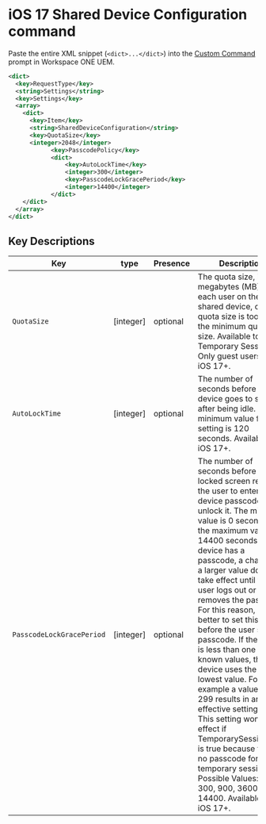 # iOS 17 Shared Device Configuration command #

Paste the entire XML snippet (`<dict>...</dict>`) into the [Custom Command](https://docs.omnissa.com/en/VMware-Workspace-ONE-UEM/2011/tvOS_Platform/GUID-AWT-CUST-COMMAND.html) prompt in Workspace ONE UEM.

```xml
<dict>
  <key>RequestType</key>
  <string>Settings</string>
  <key>Settings</key>
  <array>
    <dict>
      <key>Item</key>
      <string>SharedDeviceConfiguration</string>
      <key>QuotaSize</key>
      <integer>2048</integer>
			<key>PasscodePolicy</key>
			<dict>
				<key>AutoLockTime</key>
				<integer>300</integer>
				<key>PasscodeLockGracePeriod</key>
				<integer>14400</integer>
			</dict>
    </dict>
  </array>
</dict>
```

## Key Descriptions ##

| Key              | type      | Presence   | Description                      |
|------------------|-----------|------------|----------------------------------|
|`QuotaSize`   | [integer]   | optional | The quota size, in megabytes (MB), for each user on the shared device, or if the quota size is too small, the minimum quota size. Available to Temporary Sessions Only guest users on iOS 17+.      |
|`AutoLockTime`   |  [integer]   | optional | The number of seconds before a device goes to sleep after being idle. The minimum value for this setting is 120 seconds. Available on iOS 17+.      |
|`PasscodeLockGracePeriod`   |  [integer]   | optional | The number of seconds before a locked screen requires the user to enter the device passcode to unlock it. The minimum value is 0 seconds and the maximum value is 14400 seconds. If a device has a passcode, a change to a larger value doesn't take effect until the user logs out or removes the passcode. For this reason, it's better to set this value before the user sets a passcode. If the value is less than one of the known values, the device uses the next lowest value. For example a value of 299 results in an effective setting of 60. This setting won't take effect if TemporarySessionOnly is true because there's no passcode for a temporary session. Possible Values: 0, 60, 300, 900, 3600, 14400. Available on iOS 17+.      |
